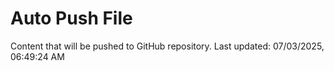 # Auto Push File

Content that will be pushed to GitHub repository.
Last updated: 07/03/2025, 06:49:24 AM
